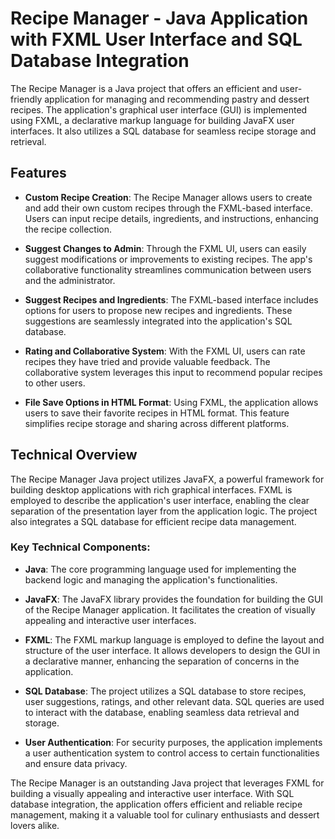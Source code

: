 # Recipe Manager - Java Application with FXML User Interface and SQL Database Integration

The Recipe Manager is a Java project that offers an efficient and user-friendly application for managing and recommending pastry and dessert recipes. The application's graphical user interface (GUI) is implemented using FXML, a declarative markup language for building JavaFX user interfaces. It also utilizes a SQL database for seamless recipe storage and retrieval.

## Features

- **Custom Recipe Creation**: The Recipe Manager allows users to create and add their own custom recipes through the FXML-based interface. Users can input recipe details, ingredients, and instructions, enhancing the recipe collection.

- **Suggest Changes to Admin**: Through the FXML UI, users can easily suggest modifications or improvements to existing recipes. The app's collaborative functionality streamlines communication between users and the administrator.

- **Suggest Recipes and Ingredients**: The FXML-based interface includes options for users to propose new recipes and ingredients. These suggestions are seamlessly integrated into the application's SQL database.

- **Rating and Collaborative System**: With the FXML UI, users can rate recipes they have tried and provide valuable feedback. The collaborative system leverages this input to recommend popular recipes to other users.

- **File Save Options in HTML Format**: Using FXML, the application allows users to save their favorite recipes in HTML format. This feature simplifies recipe storage and sharing across different platforms.

## Technical Overview

The Recipe Manager Java project utilizes JavaFX, a powerful framework for building desktop applications with rich graphical interfaces. FXML is employed to describe the application's user interface, enabling the clear separation of the presentation layer from the application logic. The project also integrates a SQL database for efficient recipe data management.

### Key Technical Components:

- **Java**: The core programming language used for implementing the backend logic and managing the application's functionalities.

- **JavaFX**: The JavaFX library provides the foundation for building the GUI of the Recipe Manager application. It facilitates the creation of visually appealing and interactive user interfaces.

- **FXML**: The FXML markup language is employed to define the layout and structure of the user interface. It allows developers to design the GUI in a declarative manner, enhancing the separation of concerns in the application.

- **SQL Database**: The project utilizes a SQL database to store recipes, user suggestions, ratings, and other relevant data. SQL queries are used to interact with the database, enabling seamless data retrieval and storage.

- **User Authentication**: For security purposes, the application implements a user authentication system to control access to certain functionalities and ensure data privacy.

The Recipe Manager is an outstanding Java project that leverages FXML for building a visually appealing and interactive user interface. With SQL database integration, the application offers efficient and reliable recipe management, making it a valuable tool for culinary enthusiasts and dessert lovers alike.
